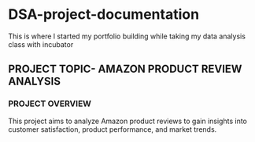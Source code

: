 # DSA-project-documentation
This is where l started my portfolio building while taking my data analysis class with incubator 
## PROJECT TOPIC- AMAZON PRODUCT REVIEW ANALYSIS 
### PROJECT OVERVIEW 
This project aims to analyze Amazon product reviews to gain insights into customer satisfaction, product performance, and market trends.

